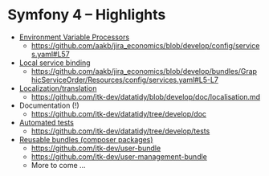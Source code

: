 # Symfony 4 – Highlights

* [Environment Variable Processors](https://symfony.com/doc/current/configuration/env_var_processors.html)
  * https://github.com/aakb/jira_economics/blob/develop/config/services.yaml#L57
* [Local service binding](https://symfony.com/blog/new-in-symfony-3-4-local-service-binding)
  * https://github.com/aakb/jira_economics/blob/develop/bundles/GraphicServiceOrder/Resources/config/services.yaml#L5-L7
* [Localization/translation](https://symfony.com/doc/current/translation.html)
  * https://github.com/itk-dev/datatidy/blob/develop/doc/localisation.md
* Documentation (!)
  * https://github.com/itk-dev/datatidy/tree/develop/doc
* [Automated tests](https://mikkelricky.dk/wordpress/wp-content/themes/mikkelricky/assets/images/lille_lars_hopper.jpg)
  * https://github.com/itk-dev/datatidy/tree/develop/tests
* [Reusable bundles (composer packages)](https://packagist.org/users/itkdev/packages/)
  * https://github.com/itk-dev/user-bundle
  * https://github.com/itk-dev/user-management-bundle
  * More to come …
  
